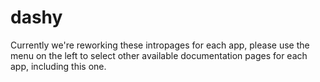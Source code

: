 # dashy

Currently we're reworking these intropages for each app, please use the menu on the left to select other available documentation pages for each app, including this one.
